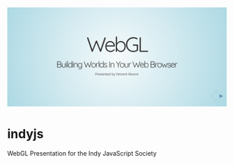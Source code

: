 # ![WebGL2 app](https://github.com/nomadicvince/indyjs/blob/master/indyjs.png)

# indyjs
WebGL Presentation for the Indy JavaScript Society
